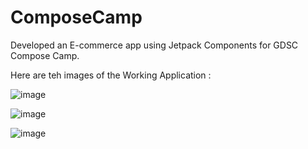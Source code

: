 # ComposeCamp

Developed an E-commerce app using Jetpack Components for GDSC Compose Camp.

Here are teh images of the Working Application :

![image](https://user-images.githubusercontent.com/61108642/196438511-6a366095-dd2f-4ef7-ba4c-ec090cacc969.png)



![image](https://user-images.githubusercontent.com/61108642/196438590-f36819f4-9fbc-4f38-a911-31b82ce9a855.png)



![image](https://user-images.githubusercontent.com/61108642/196438455-6e53ccf7-c9cb-4311-97bc-53f1a4ff5ce1.png)

